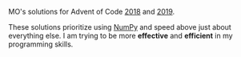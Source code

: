 MO's solutions for Advent of Code [2018](https://adventofcode.com/2018) and [2019](https://adventofcode.com/2019).

These solutions prioritize using [NumPy](http://cs231n.github.io/python-numpy-tutorial/) and speed above just about everything else. I am trying to be more **effective** and **efficient** in my programming skills.

